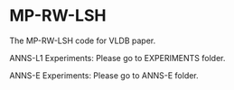 # MP-RW-LSH

The MP-RW-LSH code for VLDB paper.

ANNS-L1 Experiments: Please go to EXPERIMENTS folder.

ANNS-E Experiments: Please go to ANNS-E folder.
 
